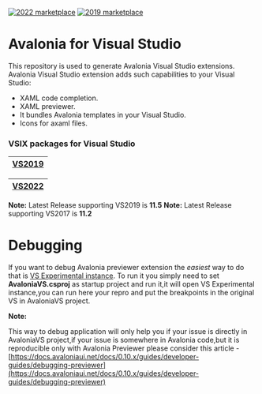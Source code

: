 [![2022 marketplace](https://img.shields.io/visual-studio-marketplace/v/AvaloniaTeam.AvaloniaVS.svg?label=2022-Marketplace)](https://marketplace.visualstudio.com/items?itemName=AvaloniaTeam.AvaloniaVS)
[![2019 marketplace](https://img.shields.io/visual-studio-marketplace/v/AvaloniaTeam.AvaloniaforVisualStudio.svg?label=2019-Marketplace)](https://marketplace.visualstudio.com/items?itemName=AvaloniaTeam.AvaloniaforVisualStudio)
# Avalonia for Visual Studio
This repository is used to generate Avalonia Visual Studio extensions.
Avalonia Visual Studio extension adds such capabilities to your Visual Studio:
- XAML code completion.
- XAML previewer.
- It bundles Avalonia templates in your Visual Studio.
- Icons for axaml files.

### VSIX packages for Visual Studio
| [VS2019](https://marketplace.visualstudio.com/items?itemName=AvaloniaTeam.AvaloniaforVisualStudio) | 
| ------------- |

| [VS2022](https://marketplace.visualstudio.com/items?itemName=AvaloniaTeam.AvaloniaVS) |
| ------------- |

**Note:** Latest Release supporting VS2019 is **11.5**
**Note:** Latest Release supporting VS2017 is **11.2**


# Debugging
If you want to debug Avalonia previewer extension the *easiest* way to do that is [VS Experimental instance](https://docs.microsoft.com/en-us/visualstudio/extensibility/the-experimental-instance?view=vs-2019).
To run it you simply need to set **AvaloniaVS.csproj** as startup project and run it,it will open VS Experimental instance,you can run here your repro and put the breakpoints in the original VS in AvaloniaVS project.

**Note:**

This way to debug application will only help you if your issue is directly in AvaloniaVS project,if your issue is somewhere in Avalonia code,but it is reproducible only with Avalonia Previewer please consider this article - [https://docs.avaloniaui.net/docs/0.10.x/guides/developer-guides/debugging-previewer](https://docs.avaloniaui.net/docs/0.10.x/guides/developer-guides/debugging-previewer)
